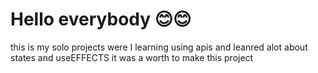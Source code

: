 # Hello everybody 😊😊

this is my solo projects were I learning using apis and leanred alot about states and useEFFECTS it was a worth to make this project
